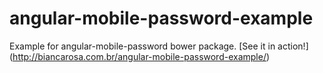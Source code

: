 # angular-mobile-password-example
Example for angular-mobile-password bower package. [See it in action!] (http://biancarosa.com.br/angular-mobile-password-example/)
